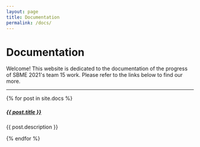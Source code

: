 ```yaml
---
layout: page
title: Documentation
permalink: /docs/
---
```


# Documentation

Welcome! This website is dedicated to the documentation of the progress of SBME 2021's team 15 work. Please refer to the links below to find our more.

<div class="section-index">
    <hr class="panel-line">
    {% for post in site.docs  %}        
    <div class="entry">
    <h5><a href="{{ post.url | prepend: site.baseurl }}">{{ post.title }}</a></h5>
    <p>{{ post.description }}</p>
    </div>{% endfor %}
</div>

